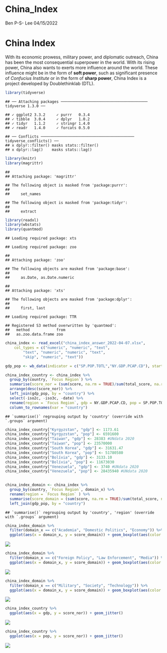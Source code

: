 China\_Index
================
Ben P-S- Lee
04/15/2022

# China Index

With its economic prowess, military power, and diplomatic outreach,
China has been the most consequential superpower in the world. With its
rising power, China also wants to exerts more influence around the
world. These influence might be in the form of **soft power**, such as
significant presence of *Confucius Institute* or in the form of **sharp
power**, China Index is a project developed by Doublethinklab (DTL).

``` r
library(tidyverse)
```

    ## ── Attaching packages ─────────────────────────────────────── tidyverse 1.3.0 ──

    ## ✓ ggplot2 3.3.2     ✓ purrr   0.3.4
    ## ✓ tibble  3.0.4     ✓ dplyr   1.0.2
    ## ✓ tidyr   1.1.2     ✓ stringr 1.4.0
    ## ✓ readr   1.4.0     ✓ forcats 0.5.0

    ## ── Conflicts ────────────────────────────────────────── tidyverse_conflicts() ──
    ## x dplyr::filter() masks stats::filter()
    ## x dplyr::lag()    masks stats::lag()

``` r
library(knitr)
library(magrittr)
```

    ## 
    ## Attaching package: 'magrittr'

    ## The following object is masked from 'package:purrr':
    ## 
    ##     set_names

    ## The following object is masked from 'package:tidyr':
    ## 
    ##     extract

``` r
library(readxl)
library(wbstats)
library(quantmod)
```

    ## Loading required package: xts

    ## Loading required package: zoo

    ## 
    ## Attaching package: 'zoo'

    ## The following objects are masked from 'package:base':
    ## 
    ##     as.Date, as.Date.numeric

    ## 
    ## Attaching package: 'xts'

    ## The following objects are masked from 'package:dplyr':
    ## 
    ##     first, last

    ## Loading required package: TTR

    ## Registered S3 method overwritten by 'quantmod':
    ##   method            from
    ##   as.zoo.data.frame zoo

``` r
china_index <- read_excel("china_index_answer_2022-04-07.xlsx", 
    col_types = c("numeric", "numeric", "text", 
        "text", "numeric", "numeric", "text", 
        "skip", "numeric", "text"))
```

``` r
gdp_pop <- wb_data(indicator = c("SP.POP.TOTL","NY.GDP.PCAP.CD"), start_date = 2020, end_date = 2020)
```

``` r
china_index_country <- china_index %>%
  group_by(country, `Focus Region`) %>%
  summarise(score_nor = (sum(score, na.rm = TRUE)/sum(total_score, na.rm = TRUE)), total_score = sum(score, na.rm = TRUE)) %>%
  arrange(desc(score_nor)) %>%
  left_join(gdp_pop, by = "country") %>%
  select(-iso2c, -iso3c, -date) %>%
  rename(region = `Focus Region`, gdp = NY.GDP.PCAP.CD, pop = SP.POP.TOTL) %>%
  column_to_rownames(var = "country")
```

    ## `summarise()` regrouping output by 'country' (override with `.groups` argument)

``` r
china_index_country["Kyrgyzstan", "gdp"] <- 1173.61
china_index_country["Kyrgyzstan", "pop"] <- 6591600
china_index_country["Taiwan", "gdp"] <- 28383 #UNdata 2020
china_index_country["Taiwan", "pop"] <- 23570000
china_index_country["South Korea", "gdp"] <- 31631.47
china_index_country["South Korea", "pop"] <- 51780580
china_index_country["Bolívia", "gdp"] <- 3133.10
china_index_country["Bolívia", "pop"] <- 11673030
china_index_country["Venezuela", "gdp"] <- 3740 #UNdata 2020
china_index_country["Venezuela", "pop"] <- 28435940 #UNdata 2020
  

china_index_domain <- china_index %>%
  group_by(country, `Focus Region`, domain_x) %>%
  rename(region = `Focus Region` ) %>%
  summarise(score_domain = (sum(score, na.rm = TRUE)/sum(total_score, na.rm = TRUE))) %>%
  left_join(gdp_pop, by = "country")
```

    ## `summarise()` regrouping output by 'country', 'region' (override with `.groups` argument)

``` r
china_index_domain %>%
  filter(domain_x == c("Academia", "Domestic Politics", "Economy")) %>%
  ggplot(aes(x = domain_x, y = score_domain)) + geom_boxplot(aes(color = region))
```

![](China_Index_files/figure-gfm/plot-1.png)<!-- -->

``` r
china_index_domain %>%
  filter(domain_x == c("Foreign Policy", "Law Enforcement", "Media")) %>%
  ggplot(aes(x = domain_x, y = score_domain)) + geom_boxplot(aes(color = region))
```

![](China_Index_files/figure-gfm/plot-2.png)<!-- -->

``` r
china_index_domain %>%
  filter(domain_x == c("Military", "Society", "Technology")) %>%
  ggplot(aes(x = domain_x, y = score_domain)) + geom_boxplot(aes(color = region))
```

![](China_Index_files/figure-gfm/plot-3.png)<!-- -->

``` r
china_index_country %>%
  ggplot(aes(x = gdp, y = score_nor)) + geom_jitter()
```

![](China_Index_files/figure-gfm/plot-4.png)<!-- -->

``` r
china_index_country %>%
  ggplot(aes(x = pop, y = score_nor)) + geom_jitter()
```

![](China_Index_files/figure-gfm/plot-5.png)<!-- -->

